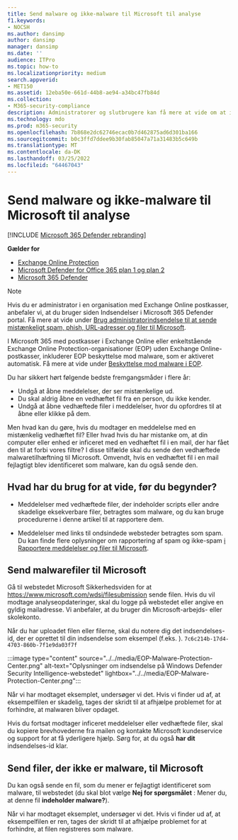 ```yaml
---
title: Send malware og ikke-malware til Microsoft til analyse
f1.keywords:
- NOCSH
ms.author: dansimp
author: dansimp
manager: dansimp
ms.date: ''
audience: ITPro
ms.topic: how-to
ms.localizationpriority: medium
search.appverid:
- MET150
ms.assetid: 12eba50e-661d-44b8-ae94-a34bc47fb84d
ms.collection:
- M365-security-compliance
description: Administratorer og slutbrugere kan få mere at vide om at indsende ikke-registreret malware eller fejl identificerede malware vedhæftede filer til Microsoft til analyse.
ms.technology: mdo
ms.prod: m365-security
ms.openlocfilehash: 7b868e2dc62746ecac0b7d462875ad6d301ba166
ms.sourcegitcommit: b0c3ffd7ddee9b30fab85047a71a31483b5c649b
ms.translationtype: MT
ms.contentlocale: da-DK
ms.lasthandoff: 03/25/2022
ms.locfileid: "64467043"
---
```

# <a name="submit-malware-and-non-malware-to-microsoft-for-analysis"></a>Send malware og ikke-malware til Microsoft til analyse

[!INCLUDE [Microsoft 365 Defender rebranding](../includes/microsoft-defender-for-office.md)]

**Gælder for**
- [Exchange Online Protection](exchange-online-protection-overview.md)
- [Microsoft Defender for Office 365 plan 1 og plan 2](defender-for-office-365.md)
- [Microsoft 365 Defender](../defender/microsoft-365-defender.md)

> [!NOTE]
> Hvis du er administrator i en organisation med Exchange Online postkasser, anbefaler vi, at du bruger siden Indsendelser i Microsoft 365 Defender  portal. Få mere at vide under [Brug administratorindsendelse til at sende mistænkeligt spam, phish, URL-adresser og filer til Microsoft](admin-submission.md).

I Microsoft 365 med postkasser i Exchange Online eller enkeltstående Exchange Online Protection-organisationer (EOP) uden Exchange Online-postkasser, inkluderer EOP beskyttelse mod malware, som er aktiveret automatisk. Få mere at vide under [Beskyttelse mod malware i EOP](anti-malware-protection.md).

Du har sikkert hørt følgende bedste fremgangsmåder i flere år:

- Undgå at åbne meddelelser, der ser mistænkelige ud.
- Du skal aldrig åbne en vedhæftet fil fra en person, du ikke kender.
- Undgå at åbne vedhæftede filer i meddelelser, hvor du opfordres til at åbne eller klikke på dem.

Men hvad kan du gøre, hvis du modtager en meddelelse med en mistænkelig vedhæftet fil? Eller hvad hvis du har mistanke om, at din computer eller enhed er inficeret med en vedhæftet fil i en mail, der har fået den til at forbi vores filtre? I disse tilfælde skal du sende den vedhæftede malwaretilhæftning til Microsoft. Omvendt, hvis en vedhæftet fil i en mail fejlagtigt blev identificeret som malware, kan du også sende den.

## <a name="what-do-you-need-to-know-before-you-begin"></a>Hvad har du brug for at vide, før du begynder?

- Meddelelser med vedhæftede filer, der indeholder scripts eller andre skadelige eksekverbare filer, betragtes som malware, og du kan bruge procedurerne i denne artikel til at rapportere dem.

- Meddelelser med links til ondsindede websteder betragtes som spam. Du kan finde flere oplysninger om rapportering af spam og ikke-spam [i Rapportere meddelelser og filer til Microsoft](report-junk-email-messages-to-microsoft.md).

## <a name="submit-malware-files-to-microsoft"></a>Send malwarefiler til Microsoft

Gå til webstedet Microsoft Sikkerhedsviden for at <https://www.microsoft.com/wdsi/filesubmission> sende filen. Hvis du vil modtage analyseopdateringer, skal du logge på webstedet eller angive en gyldig mailadresse. Vi anbefaler, at du bruger din Microsoft-arbejds- eller skolekonto.

Når du har uploadet filen eller filerne, skal du notere dig det indsendelses-id, der er oprettet til din indsendelse som eksempel (f.eks. ). `7c6c214b-17d4-4703-860b-7f1e9da03f7f`

:::image type="content" source="../../media/EOP-Malware-Protection-Center.png" alt-text="Oplysninger om indsendelse på Windows Defender Security Intelligence-webstedet" lightbox="../../media/EOP-Malware-Protection-Center.png":::

Når vi har modtaget eksemplet, undersøger vi det. Hvis vi finder ud af, at eksempelfilen er skadelig, tages der skridt til at afhjælpe problemet for at forhindre, at malwaren bliver opdaget.

Hvis du fortsat modtager inficeret meddelelser eller vedhæftede filer, skal du kopiere brevhovederne fra mailen og kontakte Microsoft kundeservice og support for at få yderligere hjælp. Sørg for, at du også **har dit** indsendelses-id klar.

## <a name="submit-non-malware-files-to-microsoft"></a>Send filer, der ikke er malware, til Microsoft

Du kan også sende en fil, som du mener er fejlagtigt identificeret som malware, til webstedet (du skal blot vælge **Nej for spørgsmålet** : Mener du, at denne fil **indeholder malware?**).

Når vi har modtaget eksemplet, undersøger vi det. Hvis vi finder ud af, at eksempelfilen er ren, tages der skridt til at afhjælpe problemet for at forhindre, at filen registreres som malware.
